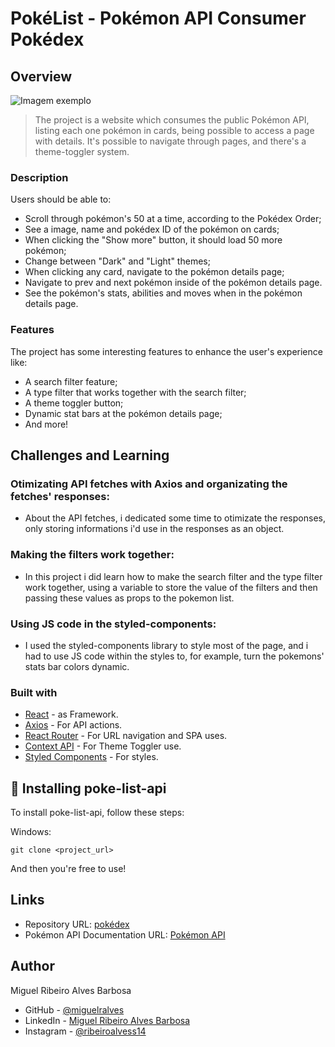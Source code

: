 # PokéList - Pokémon API Consumer Pokédex
## Overview
<img src="../poke-info/src/assets/images/pokedex-api-overview.png" alt="Imagem exemplo">

> The project is a website which consumes the public Pokémon API, listing each one pokémon in cards, being possible to access a page with details. It's possible to navigate through pages, and there's a theme-toggler system.

### Description

Users should be able to:

- Scroll through pokémon's 50 at a time, according to the Pokédex Order;
- See a image, name and pokédex ID of the pokémon on cards;
- When clicking the "Show more" button, it should load 50 more pokémon;
- Change between "Dark" and "Light" themes;
- When clicking any card, navigate to the pokémon details page;
- Navigate to prev and next pokémon inside of the pokémon details page.
- See the pokémon's stats, abilities and moves when in the pokémon details page.

### Features

The project has some interesting features to enhance the user's experience like:

- A search filter feature;
- A type filter that works together with the search filter;
- A theme toggler button;
- Dynamic stat bars at the pokémon details page;
- And more!

## Challenges and Learning

### Otimizating API fetches with Axios and organizating the fetches' responses:

- About the API fetches, i dedicated some time to otimizate the responses, only storing informations i'd use in the responses as an object.

### Making the filters work together:

 - In this project i did learn how to make the search filter and the type filter work together, using a variable to store the value of the filters and then passing these values as props to the pokemon list.

### Using JS code in the styled-components:

- I used the styled-components library to style most of the page, and i had to use JS code within the styles to, for example, turn the pokemons' stats bar colors dynamic.



### Built with

- [React](https://legacy.reactjs.org) - as Framework.
- [Axios](https://axios-http.com/ptbr/docs/intro) - For API actions.
- [React Router](https://reactrouter.com/en/main) - For URL navigation and SPA uses.
- [Context API](https://legacy.reactjs.org/docs/context.html) - For Theme Toggler use.
- [Styled Components](https://styled-components.com/) - For styles.



## 🚀 Installing poke-list-api

To install poke-list-api, follow these steps:

Windows:

```
git clone <project_url>
```

And then you're free to use!

## Links

- Repository URL: [pokédex](https://github.com/miguelralves/pokedex)
- Pokémon API Documentation URL: [Pokémon API](https://pokeapi.co/docs/v2)


## Author
Miguel Ribeiro Alves Barbosa

- GitHub - [@miguelralves](https://github.com/devito96)
- LinkedIn - [Miguel Ribeiro Alves Barbosa](https://www.linkedin.com/in/miguel-ribeiro-alves-544879280/)
- Instagram - [@ribeiroalvess14](https://www.instagram.com/ribeiroalvess14/)
